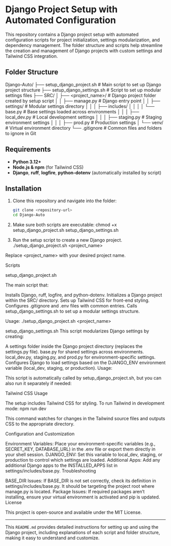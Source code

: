 # Django Project Setup with Automated Configuration

This repository contains a Django project setup with automated configuration scripts for project initialization, settings modularization, and dependency management. The folder structure and scripts help streamline the creation and management of Django projects with custom settings and Tailwind CSS integration.

## Folder Structure

Django-Auto/ ├── setup_django_project.sh # Main script to set up Django project structure ├── setup_django_settings.sh # Script to set up modular settings files ├── SRC/ │ ├── <project_name>/ # Django project folder created by setup script │ │ ├── manage.py # Django entry point │ │ ├── settings/ # Modular settings directory │ │ │ ├── includes/ │ │ │ │ └── base.py # Base settings loaded across environments │ │ │ ├── local_dev.py # Local development settings │ │ │ ├── staging.py # Staging environment settings │ │ │ ├── prod.py # Production settings │ └── venv/ # Virtual environment directory └── .gitignore # Common files and folders to ignore in Git


## Requirements

- **Python 3.12+**
- **Node.js & npm** (for Tailwind CSS)
- **Django**, **ruff**, **logfire**, **python-dotenv** (automatically installed by script)

## Installation

1. Clone this repository and navigate into the folder:

   ```bash
   git clone <repository-url>
   cd Django-Auto

2. Make sure both scripts are executable:
chmod +x setup_django_project.sh setup_django_settings.sh

3. Run the setup script to create a new Django project.
./setup_django_project.sh <project_name>

Replace <project_name> with your desired project name.

Scripts

setup_django_project.sh

The main script that:

Installs Django, ruff, logfire, and python-dotenv.
Initializes a Django project within the SRC/ directory.
Sets up Tailwind CSS for front-end styling.
Configures .gitignore and .env files with common entries.
Calls setup_django_settings.sh to set up a modular settings structure.

Usage:
./setup_django_project.sh <project_name>

setup_django_settings.sh
This script modularizes Django settings by creating:

A settings folder inside the Django project directory (replaces the settings.py file).
base.py for shared settings across environments.
local_dev.py, staging.py, and prod.py for environment-specific settings.
Configures Django to load settings based on the DJANGO_ENV environment variable (local_dev, staging, or production).
Usage:

This script is automatically called by setup_django_project.sh, but you can also run it separately if needed:


Tailwind CSS Usage

The setup includes Tailwind CSS for styling. To run Tailwind in development mode:
npm run dev


This command watches for changes in the Tailwind source files and outputs CSS to the appropriate directory.

Configuration and Customization

Environment Variables: Place your environment-specific variables (e.g., SECRET_KEY, DATABASE_URL) in the .env file or export them directly in your shell session.
DJANGO_ENV: Set this variable to local_dev, staging, or production to control which settings are loaded.
Additional Apps: Add any additional Django apps to the INSTALLED_APPS list in settings/includes/base.py.
Troubleshooting

BASE_DIR Issues: If BASE_DIR is not set correctly, check its definition in settings/includes/base.py. It should be targeting the project root where manage.py is located.
Package Issues: If required packages aren’t installing, ensure your virtual environment is activated and pip is updated.
License

This project is open-source and available under the MIT License.


--- 

This `README.md` provides detailed instructions for setting up and using the Django project, including explanations of each script and folder structure, making it easy to understand and customize.
